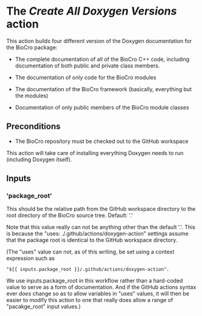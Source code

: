 # The _Create All Doxygen Versions_ action

This action builds four different version of the Doxygen documentation
for the BioCro package:

* The complete documentation of all of the BioCro C++ code, including
  documentation of both public and private class members.

* The documentation of only code for the BioCro modules

* The documentation of the BioCro framework (basically, everything but
  the modules)

* Documentation of only public members of the BioCro module classes

## Preconditions

* The BioCro repository must be checked out to the GitHub workspace

This action will take care of installing everything Doxygen needs to
run (including Doxygen itself).

## Inputs

### 'package_root'

This should be the relative path from the GitHub workspace directory
to the root directory of the BioCro source tree.  Default: '.'

Note that this value really can not be anything other than the default
'.'.  This is because the
"uses: ./.github/actions/doxygen-action" settings assume that the
package root is identical to the GitHub workspace directory.

(The "uses" value can not, as of this writing, be set using a context
expression such as

    "${{ inputs.package_root }}/.github/actions/doxygen-action".

We use inputs.package_root in this workflow rather than a hard-coded
value to serve as a form of documentation.  And if the GitHub actions
syntax ever *does* change so as to allow variables in "uses" values,
it will then be easier to modify this action to one that really does
allow a range of "pacakge_root" input values.)
